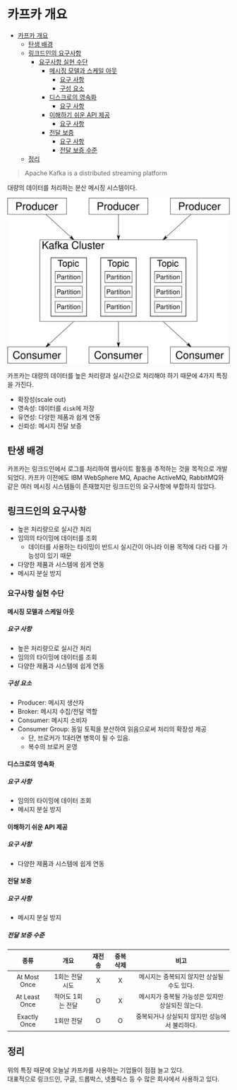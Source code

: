 # 카프카 개요

- [카프카 개요](#카프카-개요)
  - [탄생 배경](#탄생-배경)
  - [링크드인의 요구사항](#링크드인의-요구사항)
    - [요구사항 실현 수단](#요구사항-실현-수단)
      - [메시징 모델과 스케일 아웃](#메시징-모델과-스케일-아웃)
        - [요구 사항](#요구-사항)
        - [구성 요소](#구성-요소)
      - [디스크로의 영속화](#디스크로의-영속화)
        - [요구 사항](#요구-사항-1)
      - [이해하기 쉬운 API 제공](#이해하기-쉬운-api-제공)
        - [요구 사항](#요구-사항-2)
      - [전달 보증](#전달-보증)
        - [요구 사항](#요구-사항-3)
        - [전달 보증 수준](#전달-보증-수준)
  - [정리](#정리)

> Apache Kafka is a distributed streaming platform

대량의 데이터를 처리하는 분산 메시징 시스템이다.	

![kafka](images/0_kafka.svg)

 

카프카는 대량의 데이터를 높은 처리량과 실시간으로 처리해야 하기 때문에 4가지 특징을 가진다.

- 확장성(scale out)
- 영속성: 데이터를 `disk`에 저장
- 유연성: 다양한 제품과 쉽게 연동
- 신뢰성: 메시지 전달 보증

## 탄생 배경
카프카는 링크드인에서 로그를 처리하여 웹사이트 활동을 추적하는 것을 목적으로 개발되었다.
카프카 이전에도 IBM WebSphere MQ, Apache ActiveMQ, RabbitMQ와 같은 여러 메시징 시스템들이 존재했지만 링크드인의 요구사항에 부합하지 않았다.

## 링크드인의 요구사항

- 높은 처리량으로 실시간 처리
- 임의의 타이밍에 데이터를 조회
  - 데이터를 사용하는 타이밍이 반드시 실시간이 아니라 이용 목적에 다라 다를 가능성이 있기 때문
- 다양한 제품과 시스템에 쉽게 연동
- 메시지 분실 방지

### 요구사항 실현 수단
#### 메시징 모델과 스케일 아웃
##### 요구 사항
- 높은 처리량으로 실시간 처리
- 임의의 타이밍에 데이터를 조회
- 다양한 제품과 시스템에 쉽게 연동

##### 구성 요소
- Producer: 메시지 생산자
- Broker: 메시지 수집/전달 역할
- Consumer: 메시지 소비자
- Consumer Group: 동일 토픽을 분산하여 읽음으로써 처리의 확장성 제공
  - 단, 브로커가 1대라면 병목이 될 수 있음.
  - 복수의 브로커 운영

#### 디스크로의 영속화
##### 요구 사항
- 임의의 타이밍에 데이터 조회
- 메시지 분실 방지

#### 이해하기 쉬운 API 제공
##### 요구 사항
- 다양한 제품과 시스템에 쉽게 연동

#### 전달 보증
##### 요구 사항
- 메시지 분실 방지

##### 전달 보증 수준
|     종류      |       개요        | 재전송 | 중복 삭제 |                       비고                       |
| :-----------: | :---------------: | :----: | :-------: | :----------------------------------------------: |
| At Most Once  |  1회는 전달 시도  |   X    |     X     |    메시지는 중복되지 않지만 상실될 수도 있다.    |
| At Least Once | 적어도 1회는 전달 |   O    |     X     | 메시지가 중복될 가능성은 있지만 상실되진 않는다. |
| Exactly Once  |    1회만 전달     |   O    |     O     |  중복되거나 상실되지 않지만 성능에서 불리하다.   |


## 정리
위의 특징 때문에 오늘날 카프카를 사용하는 기업들이 점점 늘고 있다.  
대표적으로 링크드인, 구글, 드롭박스, 넷플릭스 등 수 많은 회사에서 사용하고 있다.
